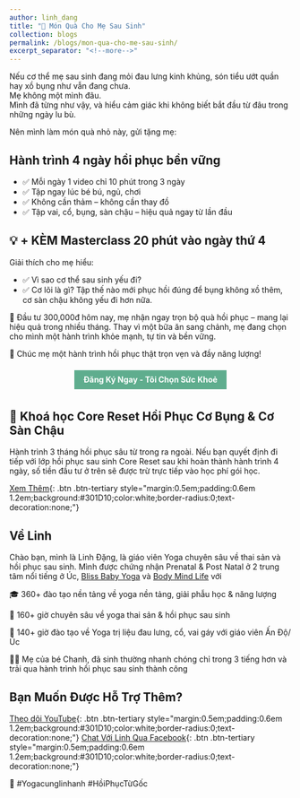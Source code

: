 ```yaml
---
author: linh_dang
title: "🎁 Món Quà Cho Mẹ Sau Sinh"
collection: blogs
permalink: /blogs/mon-qua-cho-me-sau-sinh/
excerpt_separator: "<!--more-->"
---
```


<!-- markdownlint-disable MD028 -->
<!-- markdownlint-disable MD033 -->

Nếu cơ thể mẹ sau sinh đang mỏi đau lưng kinh khủng, són tiểu ướt quần hay xồ bụng như vẫn đang chưa.<br>
Mẹ không một mình đâu.<br>
Mình đã từng như vậy, và hiểu cảm giác khi không biết bắt đầu từ đâu trong những ngày lu bù.

Nên mình làm món quà nhỏ này, gửi tặng mẹ:

## Hành trình 4 ngày hồi phục bền vững

- ✅ Mỗi ngày 1 video chỉ 10 phút trong 3 ngày
- ✅ Tập ngay lúc bé bú, ngủ, chơi
- ✅ Không cần thảm – không cần thay đồ
- ✅ Tập vai, cổ, bụng, sàn chậu – hiệu quả ngay từ lần đầu

## 💡 + KÈM Masterclass 20 phút vào ngày thứ 4

Giải thích cho mẹ hiểu:

- ✅ Vì sao cơ thể sau sinh yếu đi?
- ✅ Cơ lõi là gì? Tập thế nào mới phục hồi đúng để bụng không xồ thêm, cơ sàn chậu không yếu đi hơn nữa.

📩 Đầu tư 300,000đ hôm nay, mẹ nhận ngay trọn bộ quà hồi phục – mang lại hiệu quả trong nhiều tháng.
Thay vì một bữa ăn sang chảnh, mẹ đang chọn cho mình một hành trình khỏe mạnh, tự tin và bền vững.

🌿 Chúc mẹ một hành trình hồi phục thật trọn vẹn và đầy năng lượng!

<div style="text-align: center;">
  <a href="https://forms.gle/hVQwFrCvpAxXkVNu6"
     style="display: inline-block; margin: 0.5em; padding: 0.6em 1.2em;
            background-color: #5fad8e; color:white; border-radius: 0;
            text-decoration: none; font-weight: bold;">
    Đăng Ký Ngay - Tôi Chọn Sức Khoẻ
  </a>
</div>

## 🎯 Khoá học Core Reset Hồi Phục Cơ Bụng & Cơ Sàn Chậu

Hành trình 3 tháng hồi phục sâu từ trong ra ngoài. Nếu bạn quyết định đi tiếp với lớp hồi phục sau sinh Core Reset sau khi hoàn thành hành trình 4 ngày, số tiền đầu tư ở trên sẽ được trừ trực tiếp vào học phí gói học.

[Xem Thêm](https://yogacunglinhanh.com/khoa-hoc/core-reset-yoga-hoi-phuc-sau-sinh/){: .btn .btn-tertiary style="margin:0.5em;padding:0.6em 1.2em;background:#301D10;color:white;border-radius:0;text-decoration:none;"}

## Về Linh

Chào bạn, mình là Linh Đặng, là giáo viên Yoga chuyên sâu về thai sản và hồi phục sau sinh. Mình được chứng nhận Prenatal & Post Natal ở 2 trung tâm nổi tiếng ở Úc, [Bliss Baby Yoga](https://blissbabyyoga.com/) và [Body Mind Life](https://www.bodymindlife.com/about) với

🎓 360+ đào tạo nền tảng về yoga nền tảng, giải phẫu học & năng lượng

🤱 160+ giờ chuyên sâu về yoga thai sản & hồi phục sau sinh

🏥 140+ giờ đào tạo về Yoga trị liệu đau lưng, cổ, vai gáy với giáo viên Ấn Độ/Úc

👩‍👧 Mẹ của bé Chanh, đã sinh thường nhanh chóng chỉ trong 3 tiếng hơn và trải qua hành trình hồi phục sau sinh thành công

## Bạn Muốn Được Hỗ Trợ Thêm?

[Theo dõi YouTube](https://www.youtube.com/@yogacunglinhanh-noibanketn8829){: .btn .btn-tertiary style="margin:0.5em;padding:0.6em 1.2em;background:#301D10;color:white;border-radius:0;text-decoration:none;"}
[Chat Với Linh Qua Facebook](https://www.facebook.com/ngoclinhdnl/){: .btn .btn-tertiary style="margin:0.5em;padding:0.6em 1.2em;background:#301D10;color:white;border-radius:0;text-decoration:none;"}

📌 #Yogacunglinhanh #HồiPhụcTừGốc
